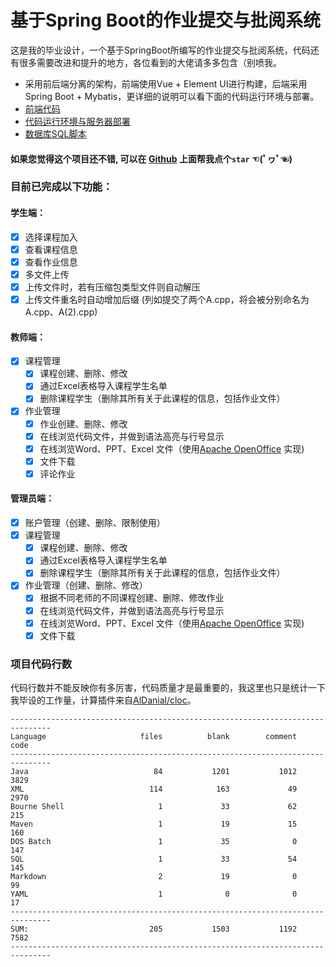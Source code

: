 # 基于Spring Boot的作业提交与批阅系统
这是我的毕业设计，一个基于SpringBoot所编写的作业提交与批阅系统，代码还有很多需要改进和提升的地方，各位看到的大佬请多多包含（别喷我。 

- 采用前后端分离的架构，前端使用Vue + Element UI进行构建，后端采用Spring Boot + Mybatis，更详细的说明可以看下面的代码运行环境与部署。
- [前端代码]( https://github.com/A7103/Online-Assignment-System-Front-end )
- <a href="/OperatingEnvironment.md">代码运行环境与服务器部署 </a>
- <a href="/graduation.sql">数据库SQL脚本 </a>
#### 如果您觉得这个项目还不错, 可以在 [Github](https://github.com/A7103/Online-Assignment-System) 上面帮我点个`star` ☜(ﾟヮﾟ☜)
### 目前已完成以下功能：

#### 学生端：

- [x] 选择课程加入
- [x] 查看课程信息
- [x] 查看作业信息
- [x] 多文件上传
- [x] 上传文件时，若有压缩包类型文件则自动解压
- [x] 上传文件重名时自动增加后缀 (列如提交了两个A.cpp，将会被分别命名为A.cpp、A(2).cpp)

#### 教师端：

- [x] 课程管理
  - [x] 课程创建、删除、修改
  - [x] 通过Excel表格导入课程学生名单
  - [x] 删除课程学生（删除其所有关于此课程的信息，包括作业文件）
- [x] 作业管理
  - [x] 作业创建、删除、修改
  - [x] 在线浏览代码文件，并做到语法高亮与行号显示
  - [x] 在线浏览Word、PPT、Excel 文件（使用[Apache OpenOffice](https://www.openoffice.org/download/) 实现)
  - [x] 文件下载
  - [x] 评论作业

#### 管理员端：

- [x] 账户管理（创建、删除、限制使用）
- [x] 课程管理
  - [x] 课程创建、删除、修改
  - [x] 通过Excel表格导入课程学生名单
  - [x] 删除课程学生（删除其所有关于此课程的信息，包括作业文件）
- [x] 作业管理（创建、删除、修改）
  - [x] 根据不同老师的不同课程创建、删除、修改作业
  - [x] 在线浏览代码文件，并做到语法高亮与行号显示
  - [x] 在线浏览Word、PPT、Excel 文件（使用[Apache OpenOffice](https://www.openoffice.org/download/) 实现)
  - [x] 文件下载

### 项目代码行数

代码行数并不能反映你有多厉害，代码质量才是最重要的，我这里也只是统计一下我毕设的工作量，计算插件来自[AlDanial/cloc](https://github.com/AlDanial/cloc)。
```
-------------------------------------------------------------------------------
Language                     files          blank        comment           code
-------------------------------------------------------------------------------
Java                            84           1201           1012           3829
XML                            114            163             49           2970
Bourne Shell                     1             33             62            215
Maven                            1             19             15            160
DOS Batch                        1             35              0            147
SQL                              1             33             54            145
Markdown                         2             19              0             99
YAML                             1              0              0             17
-------------------------------------------------------------------------------
SUM:                           205           1503           1192           7582
-------------------------------------------------------------------------------
```





